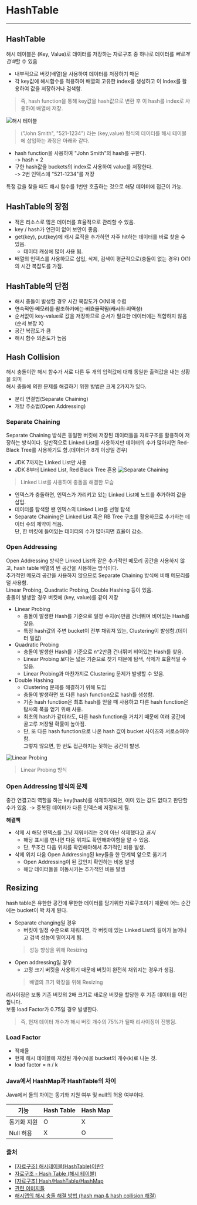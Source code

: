 # HashTable

---

## HashTable

해시 테이블은 (Key, Value)로 데이터를 저장하는 자료구조 중 하나로 데이터를 *빠르게 검색*할 수 있음

- 내부적으로 버킷(배열)을 사용하여 데이터를 저장하기 때문
- 각 key값에 해시함수를 적용하여 배열의 고유한 index를 생성하고 이 Index를 활용하여 값을 저장하거나 검색함.

> 즉, hash function을 통해 key값을 hash값으로 변환 후 이 hash를 index로 사용하여 배열에 저장.

![해시 테이블](https://upload.wikimedia.org/wikipedia/commons/thumb/7/7d/Hash_table_3_1_1_0_1_0_0_SP.svg/630px-Hash_table_3_1_1_0_1_0_0_SP.svg.png)

> ("John Smith", "521-1234") 라는 (key,value) 형식의 데이터를 해시 테이블에 삽입하는 과정은 아래와 같다.

- hash function을 사용하여 "John Smith"의 hash를 구한다.   
  -> hash = 2
- 구한 hash값을 buckets의 index로 사용하여 value를 저장한다.  
  -> 2번 인덱스에 "521-1234"를 저장

특정 값을 찾을 때도 해시 함수를 1번만 호출하는 것으로 해당 데이터에 접근이 가능.

## HashTable의 장점

- 적은 리소스로 많은 데이터를 효율적으로 관리할 수 있음.
- key / hash가 연관이 없어 보안이 좋음.
- get(key), put(key)에 캐시 로직을 추가하면 자주 hit하는 데이터를 바로 찾을 수 있음.
  - 데이터 캐싱에 많이 사용 됨. 
- 배열의 인덱스를 사용하므로 삽입, 삭제, 검색이 평균적으로(충돌이 없는 경우) O(1)의 시간 복잡도를 가짐.

## HashTable의 단점

- 해시 충돌이 발생할 경우 시간 복잡도가 O(N)에 수렴
- ~~연속적인 메모리를 참조하기에는 비효율적임(캐시의 지역성)~~
- 순서없이 key-value로 값을 저장하므로 순서가 필요한 데이터에는 적합하지 않음(순서 보장 X)
- 공간 복잡도가 큼
- 해시 함수 의존도가 높음

## Hash Collision

해시 충돌이란 해시 함수가 서로 다른 두 개의 입력값에 대해 동일한 출력값을 내는 상황을 의미  
해시 충돌에 의한 문제를 해결하기 위한 방법은 크게 2가지가 있다.

- 분리 연결법(Separate Chaining)
- 개방 주소법(Open Addressing)

### Separate Chaining

Separate Chaining 방식은 동일한 버킷에 저장된 데이터들을 자료구조를 활용하여 저장하는 방식이다.
일반적으로 Linked List를 사용하지만 데이터의 수가 많아지면 Red-Black Tree를 사용하기도 함.(데이터가 8개 이상일 경우)
- JDK 7까지는 Linked List만 사용
- JDK 8부터 Linked List, Red Black Tree 혼용
![Separate Chaining](https://upload.wikimedia.org/wikipedia/commons/thumb/d/d0/Hash_table_5_0_1_1_1_1_1_LL.svg/900px-Hash_table_5_0_1_1_1_1_1_LL.svg.png)
> Linked List를 사용하여 충돌을 해결한 모습

- 인덱스가 충돌하면, 인덱스가 가리키고 있는 Linked List에 노드를 추가하여 값을 삽입.
- 데이터를 탐색할 땐 인덱스의 Linked List를 선형 탐색
- Separate Chaining은 Linked List 혹은 RB Tree 구조를 활용하므로 추가하는 데이터 수의 제약이 적음.  
  단, 한 버킷에 들어있는 데이터의 수가 많아지면 효율이 감소.

### Open Addressing

Open Addressing 방식은 Linked List와 같은 추가적인 메모리 공간을 사용하지 않고, hash table 배열의 빈 공간을 사용하는 방식이다.  
추가적인 메모리 공간을 사용하지 않으므로 Separate Chaining 방식에 비해 메모리를 덜 사용함.  
Linear Probing, Quadratic Probing, Double Hashing 등이 있음.  
충돌이 발생할 경우 버킷에 (key, value)를 같이 저장

- Linear Probing
    - 충돌이 발생한 Hash를 기준으로 일정 수치(n)만큼 건너뛰며 비어있는 Hash를 찾음.
    - 특정 hash값의 주변 bucket이 전부 채워져 있는, Clustering이 발생함.(데이터 밀집)
- Quadratic Probing
    - 충돌이 발생한 Hash를 기준으로 n^2만큼 건너뛰며 비어있는 Hash를 찾음.
    - Linear Probing 보다는 넓은 기준으로 찾기 때문에 탐색, 삭제가 효율적일 수 있음.
    - Linear Probing과 마찬가지로 Clustering 문제가 발생할 수 있음.
- Double Hashing
    - Clustering 문제를 해결하기 위해 도입
    - 충돌이 발생하면 또 다른 hash function으로 hash를 생성함.
    - 기존 hash function은 최초 hash를 얻을 때 사용하고 다른 hash function은 탐사의 폭을 얻기 위해 사용.
    - 최초의 hash가 같더라도, 다른 hash function을 거치기 때문에 여러 공간에 골고루 저장될 확률이 높아짐.
    - 단, 또 다른 hash function으로 나온 hash 값이 bucket 사이즈와 서로소여야 함.  
      그렇지 않으면, 한 번도 접근하지는 못하는 공간이 발생.

![Linear Probing](https://upload.wikimedia.org/wikipedia/commons/thumb/b/bf/Hash_table_5_0_1_1_1_1_0_SP.svg/760px-Hash_table_5_0_1_1_1_1_0_SP.svg.png)
> Linear Probing 방식

### Open Addressing 방식의 문제
중간 연결고리 역할을 하는 key(hash)를 삭제하게되면, 이미 있는 값도 없다고 판단할 수가 있음.
-> 중복된 데이터가 다른 인덱스에 저장되게 됨.

**해결책**
- 삭제 시 해당 인덱스를 그냥 지워버리는 것이 아닌 삭제했다고 *표시*
  - 해당 표시를 만나면 다음 위치도 확인해봐야함을 알 수 있음.
  - 단, 무조건 다음 위치를 확인해야해서 추가적인 비용 발생.
- 삭제 위치 다음 Open Addressing된 key들을 한 단계씩 앞으로 옮기기
  - Open Addressing이 된 값인지 확인하는 비용 발생
  - 해당 데이터들을 이동시키는 추가적인 비용 발생

## Resizing

hash table은 유한한 공간에 무한한 데이터를 담기위한 자료구조이기 때문에 어느 순간에는 bucket이 꽉 차게 된다.

- Separate changing일 경우
    - 버킷이 일정 수준으로 채워지면, 각 버킷에 있는 Linked List의 길이가 늘어나고 검색 성능이 떨어지게 됨.
    > 성능 향상을 위해 Resizing
- Open addressing일 경우
    - 고정 크기 버킷을 사용하기 때문에 버킷이 완전히 채워지는 경우가 생김.
    > 배열의 크기 확장을 위해 Resizing

리사이징은 보통 기존 버킷의 2배 크기로 새로운 버킷을 할당한 후 기존 데이터를 이전합니다.   
보통 load Factor가 0.75일 경우 발생한다.
> 즉, 현재 데이터 개수가 해시 버킷 개수의 75%가 될때 리사이징이 진행됨.

### Load Factor

- 적재율
- 현재 해시 테이블에 저장된 개수(n)을 bucket의 개수(k)로 나눈 것.
- load factor = n / k

### Java에서 HashMap과 HashTable의 차이

Java에서 둘의 차이는 동기화 지원 여부 및 null의 허용 여부이다.

| 기능      | Hash Table | Hash Map |
|---------|------------|----------|
| 동기화 지원  | O          | X        |
| Null 허용 | X          | O        |

### 출처

- [[자료구조] 해시테이블(HashTable)이란?](https://mangkyu.tistory.com/102)
- [자료구조 - Hash Table (해시 테이블)](https://think0wise.tistory.com/66)
- [[자료구조] Hash/HashTable/HashMap](https://hee96-story.tistory.com/48)
- [관련 이미지들](https://en.wikipedia.org/wiki/Hash_table)
- [해시맵의 해시 충돌 해결 방법 (hash map & hash collision 해결)](https://www.youtube.com/watch?v=dKqv1mQotNU&ab_channel=%EC%89%AC%EC%9A%B4%EC%BD%94%EB%93%9C)